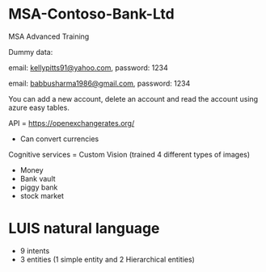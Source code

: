 # MSA-Contoso-Bank-Ltd
MSA Advanced Training

Dummy data:

email: kellypitts91@yahoo.com, password: 1234

email: babbusharma1986@gmail.com, password: 1234

You can add a new account, delete an account and read the account using azure easy tables.

API = https://openexchangerates.org/

- Can convert currencies


Cognitive services = Custom Vision (trained 4 different types of images)
- Money
- Bank vault
- piggy bank
- stock market

# LUIS natural language
- 9 intents
- 3 entities (1 simple entity and 2 Hierarchical entities)


